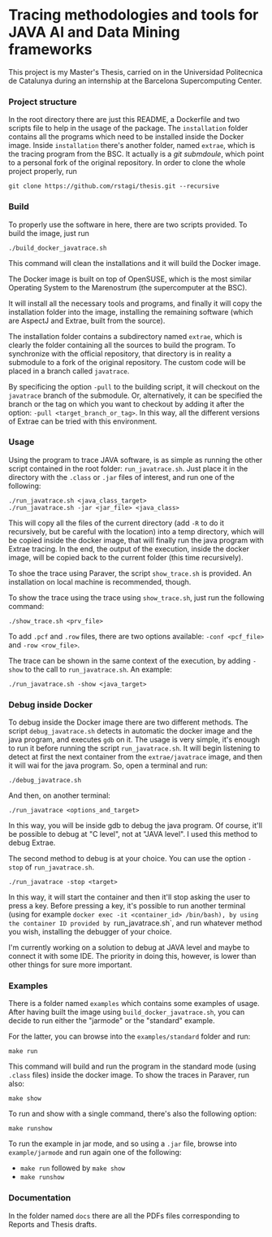 # Tracing methodologies and tools for JAVA AI and Data Mining frameworks #

This project is my Master's Thesis, carried on in the Universidad Politecnica de Catalunya during an internship at the Barcelona Supercomputing Center.




### Project structure ###

In the root directory there are just this README, a Dockerfile and two scripts file to help in the usage of the package. The `installation` folder contains all the programs which need to be installed inside  the Docker image. Inside `installation` there's another folder, named `extrae`, which is the tracing program from the BSC. It actually is a *git submdoule*, which point to a personal fork of the original repository. In order to clone the whole project properly, run

	git clone https://github.com/rstagi/thesis.git --recursive



### Build ###

To properly use the software in here, there are two scripts provided. To build the image, just run
	
	./build_docker_javatrace.sh

This command will clean the installations and it will build the Docker image.

The Docker image is built on top of OpenSUSE, which is the most similar Operating System to the Marenostrum (the supercomputer at the BSC).

It will install all the necessary tools and programs, and finally it will copy the installation folder into the image, installing the remaining software (which are AspectJ and Extrae, built from the source).

The installation folder contains a subdirectory named `extrae`, which is clearly the folder containing all the sources to build the program. To synchronize with the official repository, that directory is in reality a submodule to a fork of the original repository. The custom code will be placed in a branch called `javatrace`.

By specificing the option `-pull` to the building script, it will checkout on the `javatrace` branch of the submodule. Or, alternatively, it can be specified the branch or the tag on which you want to checkout by adding it after the option: `-pull <target_branch_or_tag>`. In this way, all the different versions of Extrae can be tried with this environment.

### Usage ###

Using the program to trace JAVA software, is as simple as running the other script contained in the root folder: `run_javatrace.sh`. Just place it in the directory with the `.class` or `.jar` files of interest, and run one of the following:
 
	./run_javatrace.sh <java_class_target>
	./run_javatrace.sh -jar <jar_file> <java_class>

This will copy all the files of the current directory (add `-R` to do it recursively, but be careful with the location) into a temp directory, which will be copied inside the docker image, that will finally run the java program with Extrae tracing. In the end, the output of the execution, inside the docker image, will be copied back to the current folder (this time recursively).

To shoe the trace using Paraver, the script `show_trace.sh` is provided. An installation on local machine is recommended, though.

To show the trace using the trace using `show_trace.sh`, just run the following command:
	
	./show_trace.sh <prv_file>

To add `.pcf` and `.row` files, there are two options available: `-conf <pcf_file>` and `-row <row_file>`.

The trace can be shown in the same context of the execution, by adding `-show` to the call to `run_javatrace.sh`. An example:

	./run_javatrace.sh -show <java_target>


### Debug inside Docker ###

To debug inside the Docker image there are two different methods.
The script `debug_javatrace.sh` detects in automatic the docker image and the java program, and executes `gdb` on it.
The usage is very simple, it's enough to run it before running the script `run_javatrace.sh`. It will begin listening to detect at first the next container from the `extrae/javatrace` image, and then it will wai for the java program.
So, open a terminal and run:

    ./debug_javatrace.sh

And then, on another terminal:

    ./run_javatrace <options_and_target>

In this way, you will be inside gdb to debug the java program.
Of course, it'll be possible to debug at "C level", not at "JAVA level". I used this method to debug Extrae.


The second method to debug is at your choice. You can use the option `-stop` of `run_javatrace.sh`.

    ./run_javatrace -stop <target>

In this way, it will start the container and then it'll stop asking the user to press a key.
Before pressing a key, it's possible to run another terminal (using for example `docker exec -it <container_id> /bin/bash), by using the container ID provided by `run_javatrace.sh`, and run whatever method you wish, installing the debugger of your choice.

I'm currently working on a solution to debug at JAVA level and maybe to connect it with some IDE. The priority in doing this, however, is lower than other things for sure more important.


### Examples ###

There is a folder named `examples` which contains some examples of usage. After having built the image using `build_docker_javatrace.sh`, you can decide to run either the "jarmode" or the "standard" example.

For the latter, you can browse into the `examples/standard` folder and run:

	make run

This command will build and run the program in the standard mode (using `.class` files) inside the docker image.
To show the traces in Paraver, run also:

	make show

To run and show with a single command, there's also the following option:

	make runshow


To run the example in jar mode, and so using a `.jar` file, browse into `example/jarmode` and run again one of the following:

* `make run` followed by `make show`
* `make runshow`

### Documentation ###

In the folder named `docs` there are all the PDFs files corresponding to Reports and Thesis drafts.

